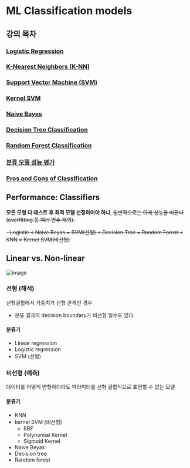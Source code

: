 # ML Classification models
## 강의 목차
### [Logistic Regression](https://github.com/EricChoii/ai-boot-camp/blob/main/ai/machine-learning/supervised-learning/classification/logistic-regression.md)
### [K-Nearest Neighbors (K-NN)](https://github.com/EricChoii/ai-boot-camp-ablearn/blob/main/ai/machine-learning/supervised-learning/classification/knn.md)
### [Support Vector Machine (SVM)](https://github.com/EricChoii/ai-boot-camp-ablearn/blob/main/ai/machine-learning/supervised-learning/classification/svm.md)
### [Kernel SVM](https://github.com/EricChoii/ai-boot-camp-ablearn/blob/main/ai/machine-learning/supervised-learning/classification/kernel-svm.md)
### [Naive Bayes](https://github.com/EricChoii/ai-boot-camp-ablearn/blob/main/ai/machine-learning/supervised-learning/classification/naive-bayes.md)
### [Decision Tree Classification](https://github.com/EricChoii/ai-boot-camp-ablearn/blob/main/ai/machine-learning/supervised-learning/classification/decision-tree.md)
### [Random Forest Classification](https://github.com/EricChoii/ai-boot-camp-ablearn/blob/main/ai/machine-learning/supervised-learning/classification/random-forest.md)
### [분류 모델 성능 평가](https://github.com/EricChoii/ai-boot-camp-ablearn/blob/main/ai/machine-learning/supervised-learning/classification/performance-of-classifiers.md)
### [Pros and Cons of Classification](https://github.com/EricChoii/ai-boot-camp-ablearn/blob/main/ai/machine-learning/supervised-learning/classification/Classification_Pros_Cons.pdf)

## Performance: Classifiers
**모든 모형 다 테스트 후 최적 모델 선정하여야 하나**, ~~일반적으로는 아래 성능을 따른다 (overfitting 등 여러 변수 제외).~~

~~- Logistic < Naive Beyas = SVM(선형) < Decision Tree = Random Forest < KNN = Kernel SVM(비선형)~~

## Linear vs. Non-linear
![image](https://user-images.githubusercontent.com/39285147/178288426-588c6cdd-2a2f-45f3-86db-00f4dcc71b7f.png)

### 선형 (해석)
선형결합에서 가중치가 선형 관계인 경우
- 분류 결과의 decision boundary가 비선형 일수도 있다.
#### 분류기
- Linear regression
- Logistic regression
- SVM (선형)

### 비선형 (예측)
데이터를 어떻게 변형하더라도 파라미터를 선형 결합식으로 표현할 수 없는 모델
#### 분류기
- KNN
- kernel SVM (비선형)
  - RBF
  - Polynomial Kernel
  - Sigmoid Kernel
- Naive Beyas
- Decision tree
- Random forest
